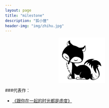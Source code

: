 ```yaml
---
layout: page
title: "milestone"
description: "狐小狸"
header-img: "img/zhihu.jpg"
---
```



<center>
    <p><img src="/img/icon.jpg" width = "30%" height = "30%" align="center"></p>
</center>


###代表作：


- [《跟你在一起的时光都是虚度》](https://kkryoung.github.io/blog/2016/06/29/waste-time-with-you/)









